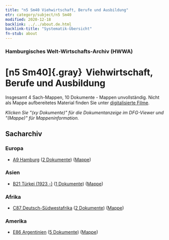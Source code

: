 ```yaml
---
title: "n5 Sm40 Viehwirtschaft, Berufe und Ausbildung"
etr: category/subject/n5 Sm40
modified: 2020-12-18
backlink: ../../about.de.html
backlink-title: "Systematik-Übersicht"
fn-stub: about
---
```


### Hamburgisches Welt-Wirtschafts-Archiv (HWWA)
# [n5 Sm40]{.gray}&#8201; Viehwirtschaft, Berufe und Ausbildung&#160; 




Insgesamt 4 Sach-Mappen, 10 Dokumente - Mappen unvollständig.
Nicht als Mappe aufbereitetes Material finden Sie unter [digitalisierte Filme](/film/h1_sh).

_Klicken Sie "(xy Dokumente)" für die Dokumentanzeige im DFG-Viewer und "(Mappe)" für Mappeninformation._

## Sacharchiv




### Europa

- [A9 Hamburg](../../../geo/about.de.html#A9) (<a href="https://dfg-viewer.de/show/?tx_dlf[id]=https://pm20.zbw.eu/mets/sh/1409xx/140905/1820xx/182066/public.mets.de.xml" target="_blank">2 Dokumente</a>) ([Mappe](http://purl.org/pressemappe20/folder/sh/140905,182066))

### Asien

- [B21 Türkei (1923 -)](../../../geo/about.de.html#B21) (<a href="https://dfg-viewer.de/show/?tx_dlf[id]=https://pm20.zbw.eu/mets/sh/1411xx/141111/1820xx/182066/public.mets.de.xml" target="_blank">1 Dokumente</a>) ([Mappe](http://purl.org/pressemappe20/folder/sh/141111,182066))

### Afrika

- [C87 Deutsch-Südwestafrika](../../../geo/about.de.html#C87) (<a href="https://dfg-viewer.de/show/?tx_dlf[id]=https://pm20.zbw.eu/mets/sh/1414xx/141450/1820xx/182066/public.mets.de.xml" target="_blank">2 Dokumente</a>) ([Mappe](http://purl.org/pressemappe20/folder/sh/141450,182066))

### Amerika

- [E86 Argentinien](../../../geo/about.de.html#E86) (<a href="https://dfg-viewer.de/show/?tx_dlf[id]=https://pm20.zbw.eu/mets/sh/1416xx/141692/1820xx/182066/public.mets.de.xml" target="_blank">5 Dokumente</a>) ([Mappe](http://purl.org/pressemappe20/folder/sh/141692,182066))


